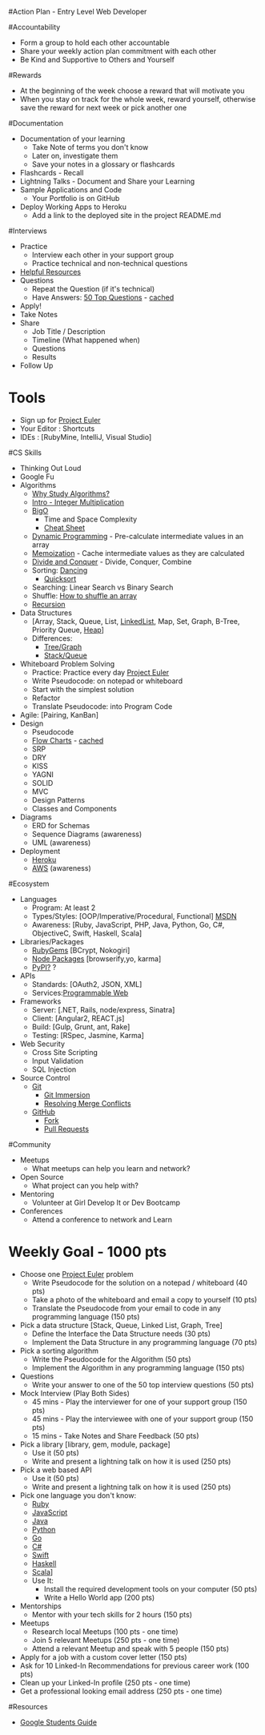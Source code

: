 #Action Plan - Entry Level Web Developer

#Accountability
* Form a group to hold each other accountable 
* Share your weekly action plan commitment with each other
* Be Kind and Supportive to Others and Yourself

#Rewards
* At the beginning of the week choose a reward that will motivate you
* When you stay on track for the whole week, reward yourself, otherwise save the reward for next week or pick another one

#Documentation
* Documentation of your learning
  * Take Note of terms you don't know
  * Later on, investigate them
  * Save your notes in a glossary or flashcards 
* Flashcards - Recall
* Lightning Talks - Document and Share your Learning
* Sample Applications and Code
  - Your Portfolio is on GitHub
* Deploy Working Apps to Heroku
  - Add a link to the deployed site in the project README.md

#Interviews
* Practice
  * Interview each other in your support group
  * Practice technical and non-technical questions 
* [Helpful Resources](../technical-interviews/README.md)
* Questions
  * Repeat the Question (if it's technical)
  * Have Answers: [50 Top Questions](http://depts.gpc.edu/careerservices/50%20Common%20Interview%20Questions.pdf) - [cached](../resources/depts.gpc.edu/50%20Common%20Interview%20Questions.pdf)
* Apply!
* Take Notes
* Share
  - Job Title / Description
  - Timeline (What happened when)
  - Questions
  - Results
* Follow Up

# Tools
* Sign up for [Project Euler](https://projecteuler.net/)
* Your Editor : Shortcuts
* IDEs : [RubyMine, IntelliJ, Visual Studio]

#CS Skills
* Thinking Out Loud
* Google Fu
* Algorithms
  * [Why Study Algorithms?](https://www.youtube.com/watch?v=6NKi7eCabzo) 
  * [Intro - Integer Multiplication](https://www.youtube.com/watch?v=zsCSEQSyhpY) 
  * [BigO](http://stackoverflow.com/questions/487258/plain-english-explanation-of-big-o#answer-487278) 
    + Time and Space Complexity 
    + [Cheat Sheet](http://bigocheatsheet.com/)
  - [Dynamic Programming](http://www.geeksforgeeks.org/dynamic-programming-set-1/) - Pre-calculate intermediate values in an array
  - [Memoization](http://www.geeksforgeeks.org/dynamic-programming-set-1/) - Cache intermediate values as they are calculated
  - [Divide and Conquer](https://www.youtube.com/watch?v=ATCYn9F3oUQ) - Divide, Conquer, Combine
  + Sorting: [Dancing](https://www.youtube.com/user/AlgoRythmics)
    + [Quicksort](https://www.youtube.com/watch?v=aQiWF4E8flQ) 
  + Searching: Linear Search vs Binary Search
  + Shuffle: [How to shuffle an array](http://bost.ocks.org/mike/shuffle/)
  + [Recursion](https://www.youtube.com/watch?v=t4MSwiqfLaY)
* Data Structures
  - [Array, Stack, Queue, List, [LinkedList](https://en.wikipedia.org/wiki/Linked_list), Map, Set, Graph, B-Tree, Priority Queue, [Heap](https://en.wikipedia.org/wiki/Heap_%28data_structure%29)]
  - Differences:
    + [Tree/Graph](http://freefeast.info/difference-between/difference-between-trees-and-graphs-trees-vs-graphs/)
    + [Stack/Queue](http://freefeast.info/difference-between/difference-between-trees-and-graphs-trees-vs-graphs/)
* Whiteboard Problem Solving
  - Practice: Practice every day [Project Euler](https://projecteuler.net/)
  - Write Pseudocode: on notepad or whiteboard
  - Start with the simplest solution
  - Refactor
  - Translate Pseudocode: into Program Code
* Agile: [Pairing, KanBan]
* Design
  + Pseudocode
  + [Flow Charts](http://www.education.rec.ri.cmu.edu/products/cortex_video_trainer/lesson/media_files/hp_pseudo_flow.pdf) - [cached](../resources/cmu.edu/hp_pseudo_flow.pdf)
  + SRP
  + DRY
  + KISS
  + YAGNI
  + SOLID
  + MVC
  + Design Patterns
  + Classes and Components
* Diagrams
  + ERD for Schemas
  + Sequence Diagrams (awareness)
  + UML (awareness)
* Deployment
  + [Heroku](https://devcenter.heroku.com/articles/git)
  + [AWS](http://docs.aws.amazon.com/gettingstarted/latest/deploy/overview.html) (awareness)

#Ecosystem
- Languages
  + Program: At least 2
  + Types/Styles: [OOP/Imperative/Procedural, Functional] [MSDN](https://msdn.microsoft.com/en-us/library/bb669144.aspx) 
  + Awareness: [Ruby, JavaScript, PHP, Java, Python, Go, C#, ObjectiveC, Swift, Haskell, Scala]
- Libraries/Packages
  + [RubyGems](https://rubygems.org/) [BCrypt, Nokogiri]
  + [Node Packages](https://www.npmjs.com/) [browserify,yo, karma]
  + [PyPI?](https://pypi.python.org/pypi) ?
- APIs
  + Standards: [OAuth2, JSON, XML]
  + Services:[Programmable Web](http://www.programmableweb.com/apis/directory) 
- Frameworks
  + Server: [.NET, Rails, node/express, Sinatra] 
  + Client: [Angular2, REACT.js]
  + Build: [Gulp, Grunt, ant, Rake]
  + Testing: [RSpec, Jasmine, Karma]
- Web Security
  + Cross Site Scripting
  + Input Validation
  + SQL Injection
- Source Control
  - [Git](http://git-scm.com/)
    - [Git Immersion](http://gitimmersion.com/)
    - [Resolving Merge Conflicts](https://help.github.com/articles/resolving-a-merge-conflict-from-the-command-line/)
  - [GitHub](https://help.github.com/categories/bootcamp/) 
    - [Fork](https://help.github.com/articles/fork-a-repo/) 
    - [Pull Requests](https://help.github.com/categories/collaborating-on-projects-using-pull-requests/)

#Community
* Meetups
  - What meetups can help you learn and network?
* Open Source
  * What project can you help with?        
* Mentoring
  * Volunteer at Girl Develop It or Dev Bootcamp    
* Conferences
  * Attend a conference to network and Learn 

# Weekly Goal - 1000 pts
* Choose one [Project Euler](https://projecteuler.net/) problem 
  - Write Pseudocode for the solution on a notepad / whiteboard (40 pts)
  - Take a photo of the whiteboard and email a copy to yourself (10 pts)
  - Translate the Pseudocode from your email to code in any programming language (150 pts)
* Pick a data structure [Stack, Queue, Linked List, Graph, Tree] 
  - Define the Interface the Data Structure needs (30 pts)
  - Implement the Data Structure in any programming language (70 pts)
* Pick a sorting algorithm
  * Write the Pseudocode for the Algorithm (50 pts)
  * Implement the Algorithm in any programming language (150 pts)
* Questions
  * Write your answer to one of the 50 top interview questions (50 pts)
* Mock Interview (Play Both Sides)
  * 45 mins - Play the interviewer for one of your support group (150 pts)
  * 45 mins - Play the interviewee with one of your support group (150 pts)
  * 15 mins - Take Notes and Share Feedback (50 pts)
* Pick a library [library, gem, module, package]
  * Use it (50 pts)
  * Write and present a lightning talk on how it is used (250 pts)
* Pick a web based API
  * Use it (50 pts)
  * Write and present a lightning talk on how it is used (250 pts)
* Pick one language you don't know:
  * [Ruby](https://www.ruby-lang.org/en/documentation/quickstart/)
  * [JavaScript](http://expressjs.com/en/starter/hello-world.html)
  * [Java](https://docs.oracle.com/javase/tutorial/getStarted/application/)
  * [Python](http://www.learnpython.org/en/Hello,_World!)
  * [Go](https://gobyexample.com/hello-world)
  * [C#](https://msdn.microsoft.com/en-us/library/aa288463%28v=vs.71%29.aspx)
  * [Swift](https://developer.apple.com/library/ios/documentation/Swift/Conceptual/Swift_Programming_Language/GuidedTour.html)
  * [Haskell](https://wiki.haskell.org/Haskell_in_5_steps)
  * [Scala](http://www.scala-lang.org/documentation/getting-started.html)]
  * Use It:
    + Install the required development tools on your computer (50 pts)
    + Write a Hello World app (200 pts)
* Mentorships
  * Mentor with your tech skills for 2 hours (150 pts) 
* Meetups
  * Research local Meetups (100 pts - one time)
  * Join 5 relevant Meetups (250 pts - one time)
  * Attend a relevant Meetup and speak with 5 people (150 pts)
* Apply for a job with a custom cover letter (150 pts)
* Ask for 10 Linked-In Recommendations for previous career work (100 pts)
* Clean up your Linked-In profile (250 pts - one time)
* Get a professional looking email address (250 pts - one time)

#Resources
* [Google Students Guide](https://www.google.com/about/careers/students/guide-to-technical-development.html)
